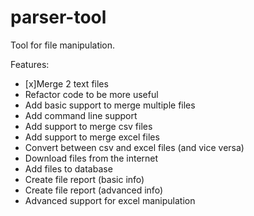 # parser-tool

Tool for file manipulation.

Features:
- [x]Merge 2 text files
- Refactor code to be more useful
- Add basic support to merge multiple files
- Add command line support 
- Add support to merge csv files
- Add support to merge excel files
- Convert between csv and excel files (and vice versa)
- Download files from the internet
- Add files to database
- Create file report (basic info)
- Create file report (advanced info)
- Advanced support for excel manipulation




